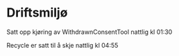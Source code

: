 # Driftsmiljø

Satt opp kjøring av WithdrawnConsentTool nattlig kl 01:30

Recycle er satt til å skje nattlig kl 04:55
